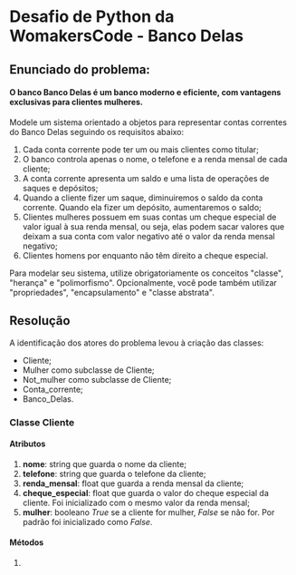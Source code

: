 

# Desafio de Python da WomakersCode - Banco Delas



## Enunciado do problema:

#### O banco Banco Delas é um banco moderno e eficiente, com vantagens exclusivas para clientes mulheres.  

Modele um sistema orientado a objetos para representar contas correntes do Banco Delas seguindo os requisitos abaixo:  

1. Cada conta corrente pode ter um ou mais clientes como titular;
2. O banco controla apenas o nome, o telefone e a renda mensal de cada cliente;
3. A conta corrente apresenta um saldo e uma lista de operações de saques e depósitos;
4. Quando a cliente fizer um saque, diminuiremos o saldo da conta corrente. Quando ela fizer um depósito, aumentaremos o saldo;  
5. Clientes mulheres possuem em suas contas um cheque especial de valor igual à sua renda mensal, ou seja, elas podem sacar valores que deixam a sua conta com valor negativo até o valor da renda mensal negativo;  
6. Clientes homens por enquanto não têm direito a cheque especial.  

Para modelar seu sistema, utilize obrigatoriamente os conceitos "classe", "herança" e "polimorfismo". Opcionalmente, você pode também utilizar "propriedades", "encapsulamento" e "classe abstrata".



## Resolução

A identificação dos atores do problema levou à criação das classes:

- Cliente;
- Mulher como subclasse de Cliente;
- Not_mulher como subclasse de Cliente;
- Conta_corrente;
- Banco_Delas.



### Classe Cliente

#### Atributos

1. **nome**: string que guarda o nome da cliente;
2. **telefone**: string que guarda o telefone da cliente;
3. **renda_mensal**: float que guarda a renda mensal da cliente;
4. **cheque_especial**: float que guarda o valor do cheque especial da cliente. Foi inicializado com o mesmo valor da renda mensal;
5. **mulher**: booleano *True* se a cliente for mulher,  *False* se não for. Por padrão foi inicializado como *False*.



#### Métodos

1. 

  

